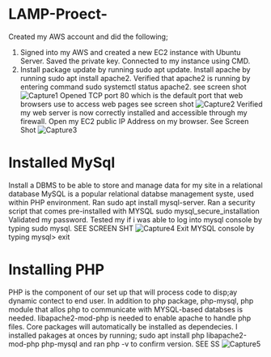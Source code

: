 # LAMP-Proect-
Created my AWS account and did the following;

1. Signed into my AWS and created a new EC2 instance with Ubuntu Server. Saved the private key. Connected to my instance using CMD.
2. Install package update by running sudo apt update. Install apache by running sudo apt install apache2. Verified that apache2 is running by entering command sudo systemctl status apache2. see screen shot 
![Capture1](https://user-images.githubusercontent.com/92868845/138126652-684416ee-495b-46da-9f02-8e365319a3f0.PNG)
Opened TCP port 80 which is the default port that web browsers use to access web pages see screen shot
![Capture2](https://user-images.githubusercontent.com/92868845/138127938-29d5cc13-ff5f-4519-9eca-7c8c9b4a07ab.PNG)
Verified my web server is now correctly installed and accessible through my firewall. Open my EC2 public IP Address on my browser. See Screen Shot 
![Capture3](https://user-images.githubusercontent.com/92868845/138140963-dcc2ce58-40fa-45ec-8605-a5cc54c76cf1.PNG)

# Installed MySql
Install a DBMS to be able to store and manage data for my site in a relational database MySQL is a popular relational databse management syste, used within PHP environment. Ran sudo apt install mysql-server. 
Ran a security script that comes pre-installed with MYSQL sudo mysql_secure_installation
Validated my password. Tested my if i was able to log into  mysql console by typing sudo mysql. SEE SCREEN SHT
![Capture4](https://user-images.githubusercontent.com/92868845/138145829-a7559737-68d4-4e47-a976-5976149898e3.PNG)
Exit MYSQL console by typing mysql> exit

# Installing PHP
PHP is the component of our set up that will process code to disp;ay dynamic contect to end user. In addition to php package, php-mysql, php module that allos php to communicate with MYSQL-based databses is needed. libapache2-mod-php is needed to enable apache to handle php files. Core packages will automatically be installed as dependecies.
I installed  pakages at onces by running; sudo apt install php libapache2-mod-php php-mysql and ran php -v to confirm version. SEE SS
![Capture5](https://user-images.githubusercontent.com/92868845/138149696-7bc51501-f45c-4a0b-bdbd-37762e1ffa4b.PNG)
